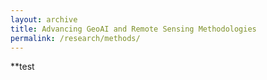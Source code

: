 ```yaml
---
layout: archive
title: Advancing GeoAI and Remote Sensing Methodologies
permalink: /research/methods/
---
```


**test
